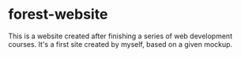 # forest-website

This is a website created after finishing a series of web development courses.
It's a first site created by myself, based on a given mockup.
